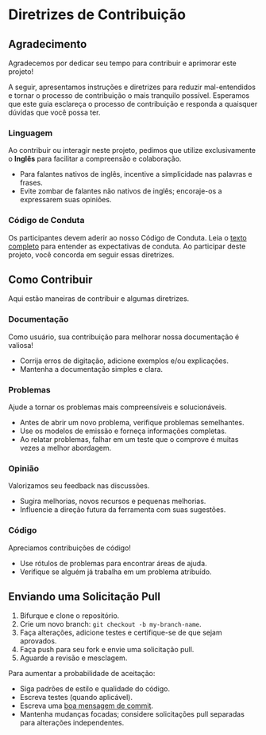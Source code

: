 # Diretrizes de Contribuição

## Agradecimento

Agradecemos por dedicar seu tempo para contribuir e aprimorar este projeto!

A seguir, apresentamos instruções e diretrizes para reduzir mal-entendidos e tornar o processo de contribuição o mais tranquilo possível. Esperamos que este guia esclareça o processo de contribuição e responda a quaisquer dúvidas que você possa ter.

### Linguagem

Ao contribuir ou interagir neste projeto, pedimos que utilize exclusivamente o **Inglês** para facilitar a compreensão e colaboração.

- Para falantes nativos de inglês, incentive a simplicidade nas palavras e frases.
- Evite zombar de falantes não nativos de inglês; encoraje-os a expressarem suas opiniões.

### Código de Conduta

Os participantes devem aderir ao nosso Código de Conduta. Leia o [texto completo](CODE_OF_CONDUCT.md) para entender as expectativas de conduta. Ao participar deste projeto, você concorda em seguir essas diretrizes.

## Como Contribuir

Aqui estão maneiras de contribuir e algumas diretrizes.

### Documentação

Como usuário, sua contribuição para melhorar nossa documentação é valiosa!

- Corrija erros de digitação, adicione exemplos e/ou explicações.
- Mantenha a documentação simples e clara.

### Problemas

Ajude a tornar os problemas mais compreensíveis e solucionáveis.

- Antes de abrir um novo problema, verifique problemas semelhantes.
- Use os modelos de emissão e forneça informações completas.
- Ao relatar problemas, falhar em um teste que o comprove é muitas vezes a melhor abordagem.

### Opinião

Valorizamos seu feedback nas discussões.

- Sugira melhorias, novos recursos e pequenas melhorias.
- Influencie a direção futura da ferramenta com suas sugestões.

### Código

Apreciamos contribuições de código!

- Use rótulos de problemas para encontrar áreas de ajuda.
- Verifique se alguém já trabalha em um problema atribuído.

## Enviando uma Solicitação Pull

1. Bifurque e clone o repositório.
2. Crie um novo branch: `git checkout -b my-branch-name`.
3. Faça alterações, adicione testes e certifique-se de que sejam aprovados.
4. Faça push para seu fork e envie uma solicitação pull.
5. Aguarde a revisão e mesclagem.

Para aumentar a probabilidade de aceitação:

- Siga padrões de estilo e qualidade do código.
- Escreva testes (quando aplicável).
- Escreva uma [boa mensagem de commit](http://tbaggery.com/2008/04/19/a-note-about-git-commit-messages.html).
- Mantenha mudanças focadas; considere solicitações pull separadas para alterações independentes.
